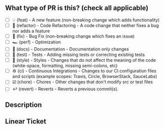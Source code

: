 <!--
     For a timely review/response, please avoid force-pushing additional
     commits if your PR already received reviews or comments.
     Before submitting a Pull Request, please ensure you've done the following:
     - 👷‍♀️ Create small PRs. In most cases this will be possible.
     - ✅ Provide tests for your changes.
     - 📝 Use descriptive commit messages (as described below).
     - 📗 Update any related documentation and include any relevant screenshots.
     Commit Message Structure (all lower-case):
     <type>(optional ticket number): <description>
     [optional body]
-->

## What type of PR is this? (check all applicable)

- [ ] 💡 (feat) - A new feature (non-breaking change which adds functionality)
- [ ] 🔄 (refactor) - Code Refactoring - A code change that neither fixes a bug nor adds a feature
- [ ] 🐞 (fix) - Bug Fix (non-breaking change which fixes an issue)
- [ ] 🏎 (perf) - Optimization
- [ ] 📄 (docs) - Documentation - Documentation only changes
- [ ] 📄 (test) - Tests - Adding missing tests or correcting existing tests
- [ ] 🎨 (style) - Styles - Changes that do not affect the meaning of the code (white-space, formatting, missing semi-colons, etc)
- [ ] ⚙️ (ci) - Continuous Integrations - Changes to our CI configuration files and scripts (example scopes: Travis, Circle, BrowserStack, SauceLabs)
- [ ] ☑️ (chore) - Chores - Other changes that don't modify src or test files
- [ ] ↩️ (revert) - Reverts - Reverts a previous commit(s).

## Description

## Linear Ticket
